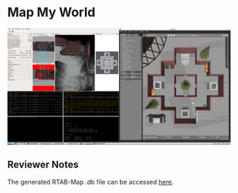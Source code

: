 # Map My World

![screenshot of mapping process](screenshots/rtabmap_mapping.png)

## Reviewer Notes
The generated RTAB-Map .db file can be accessed [here](https://drive.google.com/file/d/1TbcifvqDBU_A6sHIB885Yt0Qa8up-NWR/view?usp=sharing).